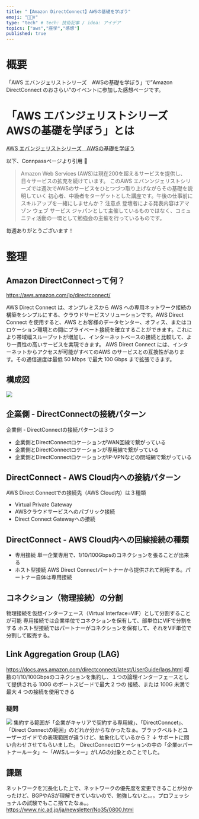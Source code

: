 ```yaml
---
title: "【Amazon DirectConnect】AWSの基礎を学ぼう"
emoji: "🚴🏻‍♀️"
type: "tech" # tech: 技術記事 / idea: アイデア
topics: ["aws","座学","感想"]
published: true
---
```

# 概要
「AWS エバンジェリストシリーズ　AWSの基礎を学ぼう」で”Amazon DirectConnect のおさらい”のイベントに参加した感想ページです。

# 「AWS エバンジェリストシリーズ　AWSの基礎を学ぼう」とは
[AWS エバンジェリストシリーズ　AWSの基礎を学ぼう](https://awsbasics.connpass.com)

以下、Connpassページより引用

>  Amazon Web Services (AWS)は現在200を超えるサービスを提供し、日々サービスの拡充を続けています。
> このAWS エバンンジェリストシリーズでは週次でAWSのサービスをひとつづつ取り上げながらその基礎を説明していく 初心者、中級者をターゲットとした講座です。午後の仕事前にスキルアップを一緒にしませんか？
> 注意点 登壇者による発表内容はアマゾン ウェブ サービス ジャパンとして主催しているものではなく、コミュニティ活動の一環として勉強会の主催を行っているものです。

毎週ありがとうございます！

# 整理
## Amazon DirectConnectって何？
https://aws.amazon.com/jp/directconnect/

AWS Direct Connect は、オンプレミスから AWS への専用ネットワーク接続の構築をシンプルにする、クラウドサービスソリューションです。AWS Direct Connect を使用すると、AWS とお客様のデータセンター、オフィス、またはコロケーション環境との間にプライベート接続を確立することができます。これにより帯域幅スループットが増加し、インターネットベースの接続と比較して、より一貫性の高いサービスを実現できます。
AWS Direct Connect には、インターネットからアクセスが可能がすべてのAWS のサービスとの互換性があります。その通信速度は最低 50 Mbps で最大 100 Gbps まで拡張できます。

## 構成図
![](https://storage.googleapis.com/zenn-user-upload/7ef1d49caa94fe0c3399295b.png)

## 企業側 - DirectConnectの接続パターン
企業側 - DirectConnectの接続パターンは３つ
- 企業側とDirectConnectロケーションがWAN回線で繋がっている
- 企業側とDirectConnectロケーションが専用線で繋がっている
- 企業側とDirectConnectロケーションがIP-VPNなどの閉域網で繋がっている

## DirectConnect - AWS Cloud内への接続パターン
AWS Direct Connectでの接続先（AWS Cloud内）は３種類
- Virtual Private Gateway
- AWSクラウドサービスへのパブリック接続
- Direct Connect Gatewayへの接続

## DirectConnect - AWS Cloud内への回線接続の種類
- 専用接続
単一企業専用で、1/10/100Gbpsのコネクションを張ることが出来る
- ホスト型接続
AWS Direct Connectパートナーから提供されて利用する。パートナー自体は専用接続

## コネクション（物理接続）の分割
物理接続を仮想インターフェース（Virtual Interface=VIF）として分割することが可能
専用接続では企業単位でコネクションを保有して、部単位にVIFで分割をする
ホスト型接続ではパートナーがコネクションを保有して、それをVIF単位で分割して販売する。

## Link Aggregation Group (LAG)
https://docs.aws.amazon.com/directconnect/latest/UserGuide/lags.html
複数の1/10/100Gbpsのコネクションを集約し、１つの論理インターフェースとして提供される
100G のポートスピードで最大 2 つの 接続、または 100G 未満で最大 4 つの接続を使用できる

### 疑問
![](https://storage.googleapis.com/zenn-user-upload/7ef1d49caa94fe0c3399295b.png)
集約する範囲が「企業がキャリアで契約する専用線」、「DirectConncet」、「Direct Connectの範囲」のどれか分からなかったなぁ。ブラックベルトとユーザーガイドでの表現範囲が違うけど、抽象化しているから？
↓
サポートに問い合わせさせてもらいました。
DirectConnectロケーションの中の「企業orパートナールータ」〜「AWSルーター」がLAGの対象とのことでした。

## 課題
ネットワークを冗長化した上で、ネットワークの優先度を変更できることが分かったけど、BGPやASが理解できていないので、勉強しないと。。。プロフェッショナルの試験でもここ捨てたなぁ。。
https://www.nic.ad.jp/ja/newsletter/No35/0800.html